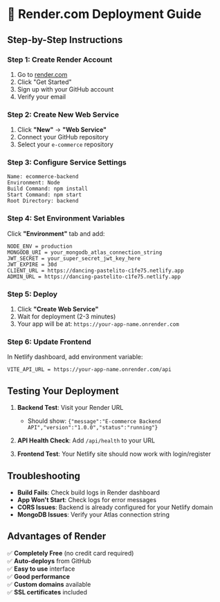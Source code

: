 # 🚀 Render.com Deployment Guide

## Step-by-Step Instructions

### Step 1: Create Render Account
1. Go to [render.com](https://render.com)
2. Click "Get Started"
3. Sign up with your GitHub account
4. Verify your email

### Step 2: Create New Web Service
1. Click **"New"** → **"Web Service"**
2. Connect your GitHub repository
3. Select your `e-commerce` repository

### Step 3: Configure Service Settings
```
Name: ecommerce-backend
Environment: Node
Build Command: npm install
Start Command: npm start
Root Directory: backend
```

### Step 4: Set Environment Variables
Click **"Environment"** tab and add:

```
NODE_ENV = production
MONGODB_URI = your_mongodb_atlas_connection_string
JWT_SECRET = your_super_secret_jwt_key_here
JWT_EXPIRE = 30d
CLIENT_URL = https://dancing-pastelito-c1fe75.netlify.app
ADMIN_URL = https://dancing-pastelito-c1fe75.netlify.app
```

### Step 5: Deploy
1. Click **"Create Web Service"**
2. Wait for deployment (2-3 minutes)
3. Your app will be at: `https://your-app-name.onrender.com`

### Step 6: Update Frontend
In Netlify dashboard, add environment variable:
```
VITE_API_URL = https://your-app-name.onrender.com/api
```

## Testing Your Deployment

1. **Backend Test**: Visit your Render URL
   - Should show: `{"message":"E-commerce Backend API","version":"1.0.0","status":"running"}`

2. **API Health Check**: Add `/api/health` to your URL

3. **Frontend Test**: Your Netlify site should now work with login/register

## Troubleshooting

- **Build Fails**: Check build logs in Render dashboard
- **App Won't Start**: Check logs for error messages
- **CORS Issues**: Backend is already configured for your Netlify domain
- **MongoDB Issues**: Verify your Atlas connection string

## Advantages of Render

✅ **Completely Free** (no credit card required)  
✅ **Auto-deploys** from GitHub  
✅ **Easy to use** interface  
✅ **Good performance**  
✅ **Custom domains** available  
✅ **SSL certificates** included
